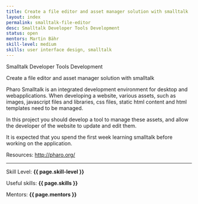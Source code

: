 ```yaml
---
title: Create a file editor and asset manager solution with smalltalk
layout: index
permalink: smalltalk-file-editor
desc: Smalltalk Developer Tools Development
status: open
mentors: Martin Bähr
skill-level: medium
skills: user interface design, smalltalk
---
```

Smalltalk Developer Tools Development

Create a file editor and asset manager solution with smalltalk


Pharo Smalltalk is an integrated development environment for desktop and
webapplications.  When developing a website, various assets, such as images,
javascript files and libraries, css files, static html content and html
templates need to be managed.

In this project you should develop a tool to manage these assets, and allow the
developer of the website to update and edit them.

It is expected that you spend the first week learning smalltalk before
working on the application.

Resources: http://pharo.org/

* * *

Skill Level: **{{ page.skill-level }}**

Useful skills: **{{ page.skills }}**

Mentors: **{{ page.mentors }}**
